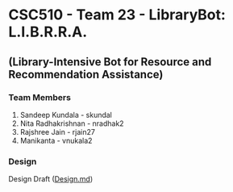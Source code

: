 # CSC510 - Team 23 - LibraryBot: L.I.B.R.R.A.
## (Library-Intensive Bot for Resource and Recommendation Assistance)
### Team Members
1. Sandeep Kundala - skundal 
2. Nita Radhakrishnan - nradhak2 
3. Rajshree Jain - rjain27 
4. Manikanta - vnukala2
### Design 
Design Draft ([Design.md](https://github.ncsu.edu/csc510-fall2019/CSC510-23/blob/master/Design.md))
